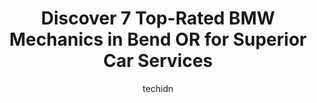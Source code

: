 ---
layout: ampstory
image: https://images.unsplash.com/photo-1596209716749-aee52a95737c?ixlib=rb-4.0.3&ixid=MnwxMjA3fDB8MHxwaG90by1wYWdlfHx8fGVufDB8fHx8&auto=format&fit=crop&w=640&h=853&q=80
author: techidn
featured: false
description: For top-quality automotive repairs and maintenance, visit the 7 best BMW Mechanic in Bend OR, USA. Their reputation for excellence and their dedication to customer satisfaction make them the
title: Discover 7 Top-Rated BMW Mechanics in Bend OR for Superior Car Services
cover:
   title: Discover 7 Top-Rated BMW Mechanics in Bend OR for Superior Car Services
   subtitle: Rickpate
   background: https://images.unsplash.com/photo-1596209716749-aee52a95737c?ixlib=rb-4.0.3&ixid=MnwxMjA3fDB8MHxwaG90by1wYWdlfHx8fGVufDB8fHx8&auto=format&fit=crop&w=640&h=853&q=80

pages: 
 - layout: thirds
   top: <h1>#1 Evolution Automotive</h1>
   bottom: "<p>Evolution Automotive has been great every time I have used their services with our vehicles. Quick, efficient, fair price, and a willingness to provide excellent service!</p>"
   background: https://www.knot35.com/toplist/wp-content/uploads/2023/06/best-bmw-mechanic-1-in-bend-or-1685841329.jpeg
   backgroundblur: true
 - layout: thirds
   top: <h1>#2 Import Performance Auto Repair</h1>
   bottom: "<p>20680 Empire Ave, Bend, OR 97701, United States</p>"
   background: https://www.knot35.com/toplist/wp-content/uploads/2023/06/best-bmw-mechanic-2-in-bend-or-1685841329.jpeg
   cta:
      link: https://www.knot35.com/toplist/discover-7-top-rated-bmw-mechanics-in-bend-or-for-superior-car-services/
      text: Discover 7 Top-Rated BMW Mechanics in Bend OR for Superior Car Services
 - layout: thirds
   top: <h1>#3 Specialty Automotive Service & Repair</h1>
   bottom: "<p>1133 SE 9th St, Bend, OR 97702, United States</p>"
   background: https://www.knot35.com/toplist/wp-content/uploads/2023/06/best-bmw-mechanic-3-in-bend-or-1685841330.jpeg
   cta:
      link: https://www.knot35.com/toplist/discover-7-top-rated-bmw-mechanics-in-bend-or-for-superior-car-services/
      text: Discover 7 Top-Rated BMW Mechanics in Bend OR for Superior Car Services
 - layout: thirds
   top: <h1>#4 German Master Tech</h1>
   bottom: "<p>63221 Service Rd Suite #1, Bend, OR 97703, United States</p>"
   background: https://images.unsplash.com/photo-1533735380053-eb8d0759b24a?ixlib=rb-4.0.3&ixid=MnwxMjA3fDB8MHxwaG90by1wYWdlfHx8fGVufDB8fHx8&auto=format&fit=crop&w=640&h=853&q=80
   cta:
      link: https://www.knot35.com/toplist/discover-7-top-rated-bmw-mechanics-in-bend-or-for-superior-car-services/
      text: Discover 7 Top-Rated BMW Mechanics in Bend OR for Superior Car Services
 - layout: thirds
   top: <h1>#5 Mountain View Imports</h1>
   bottom: "<p>1112 SE Zeller Ln, Bend, OR 97702, United States</p>"
   background: https://images.unsplash.com/photo-1597773150796-e5c14ebecbf5?ixlib=rb-4.0.3&ixid=MnwxMjA3fDB8MHxwaG90by1wYWdlfHx8fGVufDB8fHx8&auto=format&fit=crop&w=640&h=853&q=80
   cta:
      link: https://www.knot35.com/toplist/discover-7-top-rated-bmw-mechanics-in-bend-or-for-superior-car-services/
      text: Discover 7 Top-Rated BMW Mechanics in Bend OR for Superior Car Services
 - layout: thirds
   top: <h1>#6 Steves Place / C&C Auto</h1>
   bottom: "<p>740 SE 9th St Unit 8, Bend, OR 97702, United States</p>"
   background: https://images.unsplash.com/photo-1620421680010-0766ff230392?ixlib=rb-4.0.3&ixid=MnwxMjA3fDB8MHxwaG90by1wYWdlfHx8fGVufDB8fHx8&auto=format&fit=crop&w=640&h=853&q=80
   cta:
      link: https://www.knot35.com/toplist/discover-7-top-rated-bmw-mechanics-in-bend-or-for-superior-car-services/
      text: Discover 7 Top-Rated BMW Mechanics in Bend OR for Superior Car Services
 - layout: thirds
   top: <h1>#7 Autohaus of Bend</h1>
   bottom: "<p>63089 Sherman Rd #2, Bend, OR 97701, United States</p>"
   background: https://images.unsplash.com/photo-1615749413727-825b59a857b5?ixlib=rb-4.0.3&ixid=MnwxMjA3fDB8MHxwaG90by1wYWdlfHx8fGVufDB8fHx8&auto=format&fit=crop&w=640&h=853&q=80
   cta:
      link: https://www.knot35.com/toplist/discover-7-top-rated-bmw-mechanics-in-bend-or-for-superior-car-services/
      text: Discover 7 Top-Rated BMW Mechanics in Bend OR for Superior Car Services
 - layout: thirds
   middle: Continue reading...
   background: https://images.unsplash.com/photo-1580610447943-1bfbef5efe07?ixlib=rb-4.0.3&ixid=MnwxMjA3fDB8MHxwaG90by1wYWdlfHx8fGVufDB8fHx8&auto=format&fit=crop&w=640&h=853&q=80
   cta:
      link: https://www.knot35.com/toplist/discover-7-top-rated-bmw-mechanics-in-bend-or-for-superior-car-services/
      text: Discover 7 Top-Rated BMW Mechanics in Bend OR for Superior Car Services
      
---